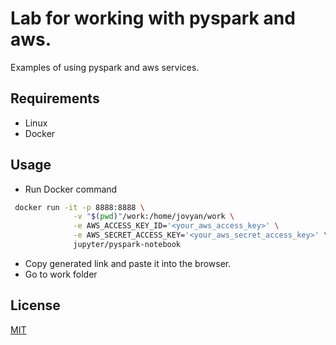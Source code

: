 # Lab for working with pyspark and aws.
Examples of using pyspark and aws services.

## Requirements
 - Linux 
 - Docker

## Usage
 - Run Docker command
 ```bash
  docker run -it -p 8888:8888 \
               -v "$(pwd)"/work:/home/jovyan/work \
               -e AWS_ACCESS_KEY_ID='<your_aws_access_key>' \
               -e AWS_SECRET_ACCESS_KEY='<your_aws_secret_access_key>' \
               jupyter/pyspark-notebook
 ```
 - Copy generated link and paste it into the browser.
 - Go to work folder

 ## License
[MIT](https://choosealicense.com/licenses/mit/)